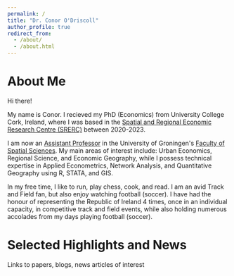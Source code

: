 ```yaml
---
permalink: /
title: "Dr. Conor O'Driscoll"
author_profile: true
redirect_from: 
  - /about/
  - /about.html
---
```


About Me
======
Hi there!

My name is Conor. I recieved my PhD (Economics) from University College Cork, Ireland, where I was based in the [Spatial and Regional Economic Research Centre (SRERC)](https://www.ucc.ie/en/srerc/) between 2020-2023.

I am now an [Assistant Professor](https://www.rug.nl/staff/c.odriscoll/?lang=en) in the University of Groningen's [Faculty of Spatial Sciences](https://www.rug.nl/frw/?lang=en). My main areas of interest include: Urban Economics, Regional Science, and Economic Geography, while I possess technical expertise in Applied Econometrics, Network Analysis, and Quantitative Geography using R, STATA, and GIS.

In my free time, I like to run, play chess, cook, and read. I am an avid Track and Field fan, but also enjoy watching football (soccer). I have had the honour of representing the Republic of Ireland 4 times, once in an individual capacity, in competitive track and field events, while also holding numerous accolades from my days playing football (soccer). 

Selected Highlights and News
======
Links to papers, blogs, news articles of interest




